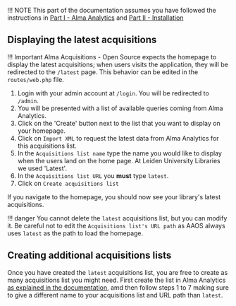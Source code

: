 !!! NOTE
    This part of the documentation assumes you have followed the instructions in [Part I - Alma Analytics](alma-analytics.md) and [Part II - Installation](installation.md)

## Displaying the latest acquisitions

!!! Important
    Alma Acquisitions - Open Source expects the homepage to display the latest acquisitions; when users visits the application, they will be redirected to the `/latest` page. This behavior can be edited in the `routes/web.php` file.

1. Login with your admin account at `/login`. You will be redirected to `/admin`.
2. You will be presented with a list of available queries coming from Alma Analytics.
3. Click on the 'Create' button next to the list that you want to display on your homepage.
4. Click on `Import XML` to request the latest data from Alma Analytics for this acquisitions list.
5. In the `Acquisitions list name` type the name you would like to display when the users land on the home page. At Leiden University Libraries we used 'Latest'.
6. In the `Acquisitions list URL` you **must** type `latest`.
7. Click on `Create acquisitions list`

If you navigate to the homepage, you should now see your library's latest acquisitions.

!!! danger
    You cannot delete the `latest` acquisitions list, but you can modify it. Be careful not to edit the `Acquisitions list's URL path` as AAOS always uses `latest` as the path to load the homepage.

## Creating additional acquisitions lists

Once you have created the `latest` acquisitions list, you are free to create as many acquisitions list you might need. First create the list in Alma Analytics [as explained in the documentation](alma-analytics.md#creating-an-acquisitions-list-for-a-specific-subject-in-alma-analytics), amd then follow steps 1 to 7 making sure to give a different name to your acquisitions list and URL path than `latest`.
